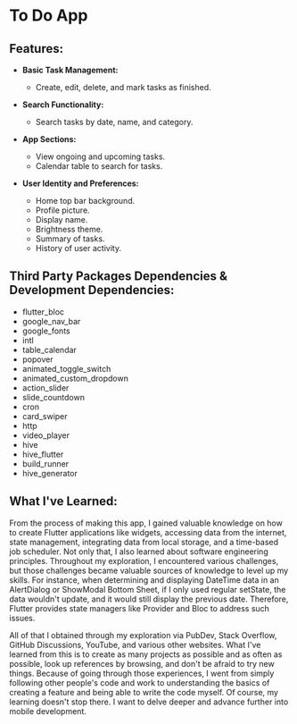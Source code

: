 # To Do App

## Features:

- **Basic Task Management:**
  - Create, edit, delete, and mark tasks as finished.

- **Search Functionality:**
  - Search tasks by date, name, and category.

- **App Sections:**
  - View ongoing and upcoming tasks.
  - Calendar table to search for tasks.

- **User Identity and Preferences:**
  - Home top bar background.
  - Profile picture.
  - Display name.
  - Brightness theme.
  - Summary of tasks.
  - History of user activity.

## Third Party Packages Dependencies & Development Dependencies:

- flutter_bloc
- google_nav_bar
- google_fonts
- intl
- table_calendar
- popover
- animated_toggle_switch
- animated_custom_dropdown
- action_slider
- slide_countdown
- cron
- card_swiper
- http
- video_player
- hive
- hive_flutter
- build_runner
- hive_generator

## What I've Learned:

From the process of making this app, I gained valuable knowledge on how to create Flutter applications like widgets, accessing data from the internet, state management, integrating data from local storage, and a time-based job scheduler. Not only that, I also learned about software engineering principles. Throughout my exploration, I encountered various challenges, but those challenges became valuable sources of knowledge to level up my skills. For instance, when determining and displaying DateTime data in an AlertDialog or ShowModal Bottom Sheet, if I only used regular setState, the data wouldn't update, and it would still display the previous date. Therefore, Flutter provides state managers like Provider and Bloc to address such issues.

All of that I obtained through my exploration via PubDev, Stack Overflow, GitHub Discussions, YouTube, and various other websites. What I've learned from this is to create as many projects as possible and as often as possible, look up references by browsing, and don't be afraid to try new things. Because of going through those experiences, I went from simply following other people's code and work to understanding the basics of creating a feature and being able to write the code myself. Of course, my learning doesn't stop there. I want to delve deeper and advance further into mobile development.
